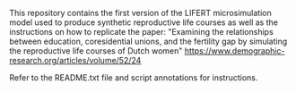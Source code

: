 This repository contains the first version of the LIFERT microsimulation model
used to produce synthetic reproductive life courses as well as the instructions on how to replicate the paper:
"Examining the relationships between education, coresidential unions, and the fertility gap by simulating the reproductive life courses of Dutch women"
https://www.demographic-research.org/articles/volume/52/24 

Refer to the README.txt file and script annotations for instructions. 
